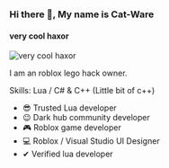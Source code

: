 ### Hi there 👋, My name is Cat-Ware
#### very cool haxor
![very cool haxor](https://cdn.discordapp.com/attachments/849232178764185620/850381946864926750/catwaresiggy2.jpg)

I am an roblox lego hack owner.

Skills: Lua / C# & C++ (Little bit of c++)

- 😎 Trusted Lua developer
- 😉 Dark hub community developer
- 🎮 Roblox game developer
- 💻 Roblox / Visual Studio UI Designer
- ✔ Verified lua developer
